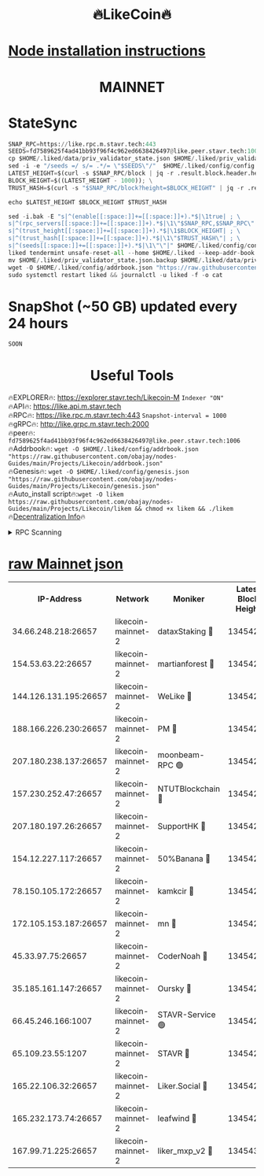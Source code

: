 <h1 align="center"> 🔥LikeCoin🔥</h1>

[Node installation instructions](https://github.com/obajay/nodes-Guides/tree/main/Projects/Likecoin)
=
<h1 align="center"> MAINNET</h1>

# StateSync
```python
SNAP_RPC=https://like.rpc.m.stavr.tech:443
SEEDS=fd7589625f4ad41bb93f96f4c962ed6638426497@like.peer.stavr.tech:1006
cp $HOME/.liked/data/priv_validator_state.json $HOME/.liked/priv_validator_state.json.backup
sed -i -e "/seeds =/ s/= .*/= \"$SEEDS\"/"  $HOME/.liked/config/config.toml
LATEST_HEIGHT=$(curl -s $SNAP_RPC/block | jq -r .result.block.header.height); \
BLOCK_HEIGHT=$((LATEST_HEIGHT - 1000)); \
TRUST_HASH=$(curl -s "$SNAP_RPC/block?height=$BLOCK_HEIGHT" | jq -r .result.block_id.hash)

echo $LATEST_HEIGHT $BLOCK_HEIGHT $TRUST_HASH

sed -i.bak -E "s|^(enable[[:space:]]+=[[:space:]]+).*$|\1true| ; \
s|^(rpc_servers[[:space:]]+=[[:space:]]+).*$|\1\"$SNAP_RPC,$SNAP_RPC\"| ; \
s|^(trust_height[[:space:]]+=[[:space:]]+).*$|\1$BLOCK_HEIGHT| ; \
s|^(trust_hash[[:space:]]+=[[:space:]]+).*$|\1\"$TRUST_HASH\"| ; \
s|^(seeds[[:space:]]+=[[:space:]]+).*$|\1\"\"|" $HOME/.liked/config/config.toml
liked tendermint unsafe-reset-all --home $HOME/.liked --keep-addr-book
mv $HOME/.liked/priv_validator_state.json.backup $HOME/.liked/data/priv_validator_state.json
wget -O $HOME/.liked/config/addrbook.json "https://raw.githubusercontent.com/obajay/nodes-Guides/main/Projects/Likecoin/addrbook.json"
sudo systemctl restart liked && journalctl -u liked -f -o cat
```
# SnapShot (~50 GB) updated every 24 hours
```python
SOON
```

 <h1 align="center"> Useful Tools</h1>

🔥EXPLORER🔥:     https://explorer.stavr.tech/Likecoin-M        `Indexer "ON"` \
🔥API🔥:          https://like.api.m.stavr.tech \
🔥RPC🔥:          https://like.rpc.m.stavr.tech:443              `Snapshot-interval = 1000` \
🔥gRPC🔥:         http://like.grpc.m.stavr.tech:2000 \
🔥peer🔥:         `fd7589625f4ad41bb93f96f4c962ed6638426497@like.peer.stavr.tech:1006` \
🔥Addrbook🔥:  `wget -O $HOME/.liked/config/addrbook.json "https://raw.githubusercontent.com/obajay/nodes-Guides/main/Projects/Likecoin/addrbook.json"` \
🔥Genesis🔥:  `wget -O $HOME/.liked/config/genesis.json "https://raw.githubusercontent.com/obajay/nodes-Guides/main/Projects/Likecoin/genesis.json"` \
🔥Auto_install script🔥:`wget -O likem https://raw.githubusercontent.com/obajay/nodes-Guides/main/Projects/Likecoin/likem && chmod +x likem && ./likem` \
🔥[Decentralization Info](https://github.com/obajay/StateSync-snapshots/tree/main/Projects/Likecoin/Decentralization)🔥


<details>
<summary>RPC Scanning</summary>

<h2 align="center"> We scan nodes in real time every 4 hours. And we provide the final result of RPC endpoints.
We cannot influence the operation of these nodes in any way. </h2>


```python
If Voting Power is higher than 0 --> then the Node is a validator of the network and may be subject to attack and be a potential threat to the chain.
```
```python
We marked such validators with a red symbol
```

</details>

[raw Mainnet json](https://rpc-check.likem.stavr.tech/likem/rpc-likem-result.json)
=


<table><tr><th>IP-Address</th><th>Network</th><th>Moniker</th><th>Latest Block Height</th><th>Earliest Block Height</th><th>Catching Up</th><th>Tx Index</th><th>Voting Power</th><th>Scan Time</th></tr><tr><td>34.66.248.218:26657</td><td>likecoin-mainnet-2</td><td>dataxStaking 🔴</td><td>13454294</td><td>1</td><td>False</td><td>on</td><td>21816284775</td><td>2024-03-09T20:36:07.788515642UTC</td></tr><tr><td>154.53.63.22:26657</td><td>likecoin-mainnet-2</td><td>martianforest 🔴</td><td>13454297</td><td>1</td><td>False</td><td>on</td><td>671285071</td><td>2024-03-09T20:36:22.368119476UTC</td></tr><tr><td>144.126.131.195:26657</td><td>likecoin-mainnet-2</td><td>WeLike 🔴</td><td>13454293</td><td>5101130</td><td>False</td><td>on</td><td>115822068772</td><td>2024-03-09T20:36:00.050780936UTC</td></tr><tr><td>188.166.226.230:26657</td><td>likecoin-mainnet-2</td><td>PM 🔴</td><td>13454297</td><td>7730955</td><td>False</td><td>on</td><td>24821000113</td><td>2024-03-09T20:36:23.307948416UTC</td></tr><tr><td>207.180.238.137:26657</td><td>likecoin-mainnet-2</td><td>moonbeam-RPC 🟢</td><td>13454293</td><td>9234583</td><td>False</td><td>on</td><td>0</td><td>2024-03-09T20:35:57.366967580UTC</td></tr><tr><td>157.230.252.47:26657</td><td>likecoin-mainnet-2</td><td>NTUTBlockchain 🔴</td><td>13454294</td><td>9318400</td><td>False</td><td>on</td><td>890573071</td><td>2024-03-09T20:36:07.102738082UTC</td></tr><tr><td>207.180.197.26:26657</td><td>likecoin-mainnet-2</td><td>SupportHK 🔴</td><td>13454292</td><td>12089921</td><td>False</td><td>on</td><td>8672114778</td><td>2024-03-09T20:35:52.349705947UTC</td></tr><tr><td>154.12.227.117:26657</td><td>likecoin-mainnet-2</td><td>50%Banana 🔴</td><td>13454293</td><td>12611811</td><td>False</td><td>on</td><td>751100487</td><td>2024-03-09T20:35:57.080005552UTC</td></tr><tr><td>78.150.105.172:26657</td><td>likecoin-mainnet-2</td><td>kamkcir 🔴</td><td>13454296</td><td>12655255</td><td>False</td><td>on</td><td>416894538</td><td>2024-03-09T20:36:15.520543556UTC</td></tr><tr><td>172.105.153.187:26657</td><td>likecoin-mainnet-2</td><td>mn 🔴</td><td>13454299</td><td>12683911</td><td>False</td><td>off</td><td>29069309335</td><td>2024-03-09T20:36:36.491813669UTC</td></tr><tr><td>45.33.97.75:26657</td><td>likecoin-mainnet-2</td><td>CoderNoah 🔴</td><td>13454297</td><td>12741110</td><td>False</td><td>on</td><td>19460951900</td><td>2024-03-09T20:36:20.429317875UTC</td></tr><tr><td>35.185.161.147:26657</td><td>likecoin-mainnet-2</td><td>Oursky 🔴</td><td>13454297</td><td>12887155</td><td>False</td><td>on</td><td>28516215185</td><td>2024-03-09T20:36:21.510035143UTC</td></tr><tr><td>66.45.246.166:1007</td><td>likecoin-mainnet-2</td><td>STAVR-Service 🟢</td><td>13454295</td><td>13292630</td><td>False</td><td>on</td><td>0</td><td>2024-03-09T20:36:12.961037459UTC</td></tr><tr><td>65.109.23.55:1207</td><td>likecoin-mainnet-2</td><td>STAVR 🔴</td><td>13454299</td><td>13292630</td><td>False</td><td>on</td><td>1227358</td><td>2024-03-09T20:36:31.779769424UTC</td></tr><tr><td>165.22.106.32:26657</td><td>likecoin-mainnet-2</td><td>Liker.Social 🔴</td><td>13454296</td><td>13405629</td><td>False</td><td>on</td><td>48525474522</td><td>2024-03-09T20:36:16.571685171UTC</td></tr><tr><td>165.232.173.74:26657</td><td>likecoin-mainnet-2</td><td>leafwind 🔴</td><td>13454296</td><td>13441800</td><td>False</td><td>off</td><td>42476774229</td><td>2024-03-09T20:36:19.774854849UTC</td></tr><tr><td>167.99.71.225:26657</td><td>likecoin-mainnet-2</td><td>liker_mxp_v2 🔴</td><td>13454301</td><td>13453981</td><td>False</td><td>off</td><td>26774745546</td><td>2024-03-09T20:36:45.546581135UTC</td></tr></table>
